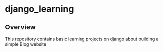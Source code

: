 # django_learning

## Overview
This repository contains basic learning projects on django about building a simple Blog website
